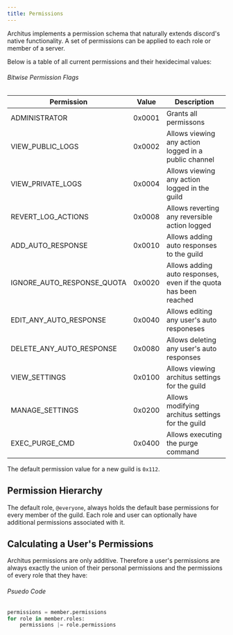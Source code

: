 ```yaml
---
title: Permissions
---
```


Architus implements a permission schema that naturally extends discord's native functionality. A set of permissions can be applied to each role or member of a server.

Below is a table of all current permissions and their hexidecimal values:

###### Bitwise Permission Flags

| Permission                 | Value                  | Description                                                 |
| -------------------------- | ---------------------- | ----------------------------------------------------------- |
| ADMINISTRATOR              | 0x0001                 | Grants all permissons |
| VIEW_PUBLIC_LOGS           | 0x0002                 | Allows viewing any action logged in a public channel |
| VIEW_PRIVATE_LOGS          | 0x0004                 | Allows viewing any action logged in the guild |
| REVERT_LOG_ACTIONS         | 0x0008                 | Allows reverting any reversible action logged |
| ADD_AUTO_RESPONSE          | 0x0010                 | Allows adding auto responses to the guild |
| IGNORE_AUTO_RESPONSE_QUOTA | 0x0020                 | Allows adding auto responses, even if the quota has been reached  |
| EDIT_ANY_AUTO_RESPONSE     | 0x0040                 | Allows editing any user's auto responeses |
| DELETE_ANY_AUTO_RESPONSE   | 0x0080                 | Allows deleting any user's auto responses |
| VIEW_SETTINGS              | 0x0100                 | Allows viewing architus settings for the guild |
| MANAGE_SETTINGS            | 0x0200                 | Allows modifying architus settings for the guild |
| EXEC_PURGE_CMD             | 0x0400                 | Allows executing the purge command |

<Alert type="info">

The default permission value for a new guild is `0x112`.

</Alert>

## Permission Hierarchy

The default role, `@everyone`, always holds the default base permissions for every member of the guild. Each role and user can optionally have additional permissions associated with it.

## Calculating a User's Permissions

Architus permissions are only additive. Therefore a user's permissions are always exactly the union of their personal permissions and the permissions of every role that they have:

###### Psuedo Code
```py
permissions = member.permissions
for role in member.roles:
    permissions |= role.permissions
```
